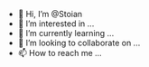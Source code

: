 - 👋 Hi, I’m @Stoian
- 👀 I’m interested in ...
- 🌱 I’m currently learning ...
- 💞️ I’m looking to collaborate on ...
- 📫 How to reach me ...

<!---
Stoina/Stoina is a ✨ special ✨ repository because its `README.md` (this file) appears on your GitHub profile.
You can click the Preview link to take a look at your changes.
--->
